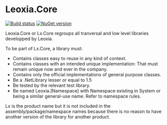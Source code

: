 # Leoxia.Core

[![Build status](https://ci.appveyor.com/api/projects/status/2xrjylsvbxfotsoo?svg=true)](https://ci.appveyor.com/project/leoxialtd/leoxia-core)
[![NuGet version](https://badge.fury.io/nu/Leoxia.Core.svg)](https://badge.fury.io/nu/Leoxia.Core)

Leoxia.Core or Lx.Core regroups all tranversal and low level libraries developped by Leoxia.

To be part of Lx.Core, a library must:

- Contains classes easy to reuse in any kind of context.
- Contains classes with an intended unique implementation: That must remain 
unique now and ever in the company.
- Contains only the official implementations of general purpose classes.
- Be a .NetLibrary lesser or equal to 1.5 
- Be tested by the relevant test library.
- Be named Leoxia.[Namespace] with Namespace existing in System or being a 
similar general-use name. Refer to namespace rules.

Lx is the product name but it is not included in the assembly/package/namespace 
names because there is no reason to have another version of the library for 
another product.

